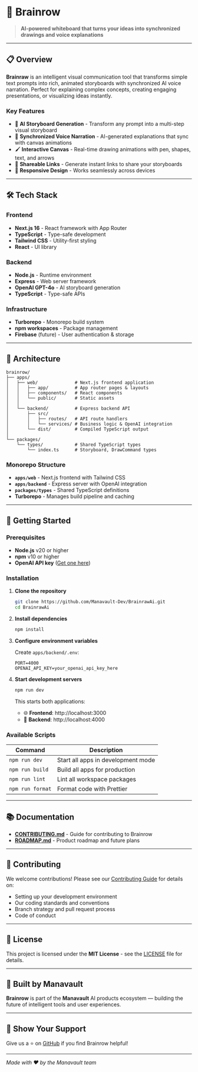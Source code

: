 # 🧠 Brainrow

> **AI-powered whiteboard that turns your ideas into synchronized drawings and voice explanations**

---

## 📋 Overview

**Brainraw** is an intelligent visual communication tool that transforms simple text prompts into rich, animated storyboards with synchronized AI voice narration. Perfect for explaining complex concepts, creating engaging presentations, or visualizing ideas instantly.

### Key Features

- 🎨 **AI Storyboard Generation** - Transform any prompt into a multi-step visual storyboard
- 🎤 **Synchronized Voice Narration** - AI-generated explanations that sync with canvas animations
- 🖌️ **Interactive Canvas** - Real-time drawing animations with pen, shapes, text, and arrows
- 🔗 **Shareable Links** - Generate instant links to share your storyboards
- 📱 **Responsive Design** - Works seamlessly across devices

---

## 🛠️ Tech Stack

### Frontend
- **Next.js 16** - React framework with App Router
- **TypeScript** - Type-safe development
- **Tailwind CSS** - Utility-first styling
- **React** - UI library

### Backend
- **Node.js** - Runtime environment
- **Express** - Web server framework
- **OpenAI GPT-4o** - AI storyboard generation
- **TypeScript** - Type-safe APIs

### Infrastructure
- **Turborepo** - Monorepo build system
- **npm workspaces** - Package management
- **Firebase** (future) - User authentication & storage

---

## 📁 Architecture

```
brainrow/
├── apps/
│   ├── web/              # Next.js frontend application
│   │   ├── app/          # App router pages & layouts
│   │   ├── components/   # React components
│   │   └── public/       # Static assets
│   │
│   └── backend/          # Express backend API
│       ├── src/
│       │   ├── routes/   # API route handlers
│       │   └── services/ # Business logic & OpenAI integration
│       └── dist/         # Compiled TypeScript output
│
└── packages/
    └── types/            # Shared TypeScript types
        └── index.ts      # Storyboard, DrawCommand types
```

### Monorepo Structure

- **`apps/web`** - Next.js frontend with Tailwind CSS
- **`apps/backend`** - Express server with OpenAI integration
- **`packages/types`** - Shared TypeScript definitions
- **Turborepo** - Manages build pipeline and caching

---

## 🚀 Getting Started

### Prerequisites

- **Node.js** v20 or higher
- **npm** v10 or higher
- **OpenAI API key** ([Get one here](https://platform.openai.com/api-keys))

### Installation

1. **Clone the repository**
   ```bash
   git clone https://github.com/Manavault-Dev/BrainrawAi.git
   cd BrainrawAi
   ```

2. **Install dependencies**
   ```bash
   npm install
   ```

3. **Configure environment variables**

   Create `apps/backend/.env`:
   ```env
   PORT=4000
   OPENAI_API_KEY=your_openai_api_key_here
   ```

4. **Start development servers**
   ```bash
   npm run dev
   ```

   This starts both applications:
   - 🌐 **Frontend**: http://localhost:3000
   - 🔧 **Backend**: http://localhost:4000

### Available Scripts

| Command | Description |
|---------|-------------|
| `npm run dev` | Start all apps in development mode |
| `npm run build` | Build all apps for production |
| `npm run lint` | Lint all workspace packages |
| `npm run format` | Format code with Prettier |

---

## 📚 Documentation

- **[CONTRIBUTING.md](./CONTRIBUTING.md)** - Guide for contributing to Brainrow
- **[ROADMAP.md](./ROADMAP.md)** - Product roadmap and future plans

---

## 🤝 Contributing

We welcome contributions! Please see our [Contributing Guide](./CONTRIBUTING.md) for details on:

- Setting up your development environment
- Our coding standards and conventions
- Branch strategy and pull request process
- Code of conduct

---

## 📄 License

This project is licensed under the **MIT License** - see the [LICENSE](./LICENSE) file for details.

---

## 👥 Built by Manavault

**Brainrow** is part of the **Manavault** AI products ecosystem — building the future of intelligent tools and user experiences.

---

## 🌟 Show Your Support

Give us a ⭐ on [GitHub](https://github.com/Manavault-Dev/BrainrawAi) if you find Brainrow helpful!

---

*Made with ❤️ by the Manavault team*

